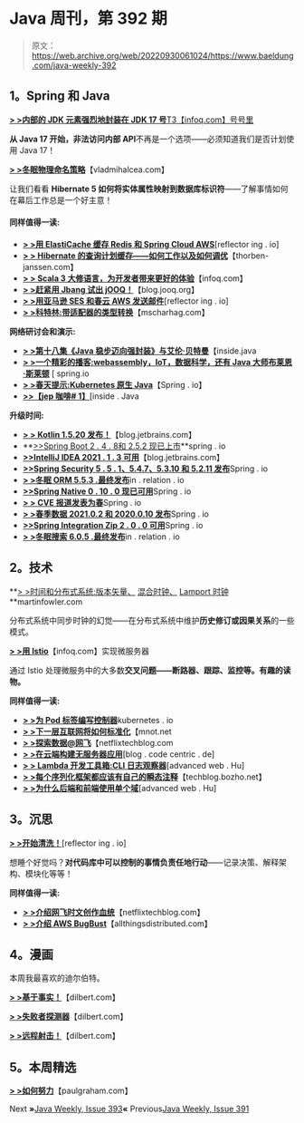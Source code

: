 # Java 周刊，第 392 期

> 原文：<https://web.archive.org/web/20220930061024/https://www.baeldung.com/java-weekly-392>

## 1。Spring 和 Java

[**> >内部的 JDK 元素强烈地封装在 JDK 17 号**T3【infoq.com】号号里](https://web.archive.org/web/20220626113202/https://www.infoq.com/news/2021/06/internals-encapsulated-jdk17/)

**从 Java 17 开始，非法访问内部 API**不再是一个选项——必须知道我们是否计划使用 Java 17！

[**> >冬眠物理命名策略**](https://web.archive.org/web/20220626113202/https://vladmihalcea.com/hibernate-physical-naming-strategy/)【vladmihalcea.com】

让我们看看 **Hibernate 5 如何将实体属性映射到数据库标识符**——了解事情如何在幕后工作总是一个好主意！

#### 同样值得一读:

*   [**> >用 ElastiCache 缓存 Redis 和 Spring Cloud AWS**](https://web.archive.org/web/20220626113202/https://reflectoring.io/spring-cloud-aws-redis/)[reflector ing . io]
*   [**> > Hibernate 的查询计划缓存——如何工作以及如何调优**](https://web.archive.org/web/20220626113202/https://thorben-janssen.com/hibernate-query-plan-cache/)【thorben-janssen.com】
*   [**> > Scala 3 大修语言，为开发者带来更好的体验**](https://web.archive.org/web/20220626113202/https://www.infoq.com/news/2021/06/scala-3-overhaul/)【infoq.com】
*   [**> >赶紧用 Jbang 试出 jOOQ！**](https://web.archive.org/web/20220626113202/https://blog.jooq.org/2021/06/24/quickly-trying-out-jooq-with-jbang/)【blog.jooq.org】
*   [**> >用亚马逊 SES 和春云 AWS 发送邮件**](https://web.archive.org/web/20220626113202/https://reflectoring.io/spring-cloud-aws-ses/)[reflector ing . io]
*   [**> >科特林:带适配器的类型转换**](https://web.archive.org/web/20220626113202/https://www.mscharhag.com/kotlin/type-conversion-with-adapters)【mscharhag.com】

**网络研讨会和演示:**

*   [**> >第十八集《Java 稳步迈向强封装》与艾伦·贝特曼**](https://web.archive.org/web/20220626113202/https://inside.java/2021/06/29/podcast-018/)【inside.java
*   [**> >一个精彩的播客:webassembly，IoT，数据科学，还有 Java 大师布莱恩·斯莱顿**](https://web.archive.org/web/20220626113202/https://spring.io/blog/2021/06/24/a-bootiful-podcast-webassembly-iot-data-science-and-java-guru-brian-sletten) [ spring.io
*   [**> >春天提示:Kubernetes 原生 Java**](https://web.archive.org/web/20220626113202/https://spring.io/blog/2021/06/23/spring-tips-kubernetes-native-java)【Spring . io】
*   [**>>【jep 咖啡# 1】**](https://web.archive.org/web/20220626113202/https://inside.java/2021/06/23/jepcafe/)[inside . Java

**升级时间:**

*   [**> > Kotlin 1.5.20 发布！**](https://web.archive.org/web/20220626113202/https://blog.jetbrains.com/kotlin/2021/06/kotlin-1-5-20-released/)【blog.jetbrains.com】
*   **[>>Spring Boot 2 . 4 . 8](https://web.archive.org/web/20220626113202/https://spring.io/blog/2021/06/24/spring-boot-2-4-8-is-now-available)[和 2.5.2 现已上市](https://web.archive.org/web/20220626113202/https://spring.io/blog/2021/06/24/spring-boot-2-5-2-is-now-available)**spring . io
*   [**>>IntelliJ IDEA 2021 . 1 . 3 可用**](https://web.archive.org/web/20220626113202/https://blog.jetbrains.com/idea/2021/06/intellij-idea-2021-1-3/)【blog.jetbrains.com】
*   [**>>Spring Security 5 . 5 . 1、5.4.7、5.3.10 和 5.2.11 发布**](https://web.archive.org/web/20220626113202/https://spring.io/blog/2021/06/22/spring-security-5-5-1-5-4-7-5-3-10-and-5-2-11-released)Spring . io
*   [**> >冬眠 ORM 5.5.3 .最终发布**](https://web.archive.org/web/20220626113202/https://in.relation.to/2021/06/23/hibernate-orm-553-release/)in . relation . io
*   [**>>Spring Native 0 . 10 . 0 现已可用**](https://web.archive.org/web/20220626113202/https://spring.io/blog/2021/06/14/spring-native-0-10-0-available-now)Spring . io
*   [**> > CVE 报道发表为春**](https://web.archive.org/web/20220626113202/https://spring.io/blog/2021/06/28/cve-report-published-for-spring-security)Spring . io
*   [**> >春季数据 2021.0.2 和 2020.0.10 发布**](https://web.archive.org/web/20220626113202/https://spring.io/blog/2021/06/22/spring-data-2021-0-2-and-2020-0-10-released)Spring . io
*   [**>>Spring Integration Zip 2 . 0 . 0 可用**](https://web.archive.org/web/20220626113202/https://spring.io/blog/2021/06/25/spring-integration-zip-2-0-0-available)Spring . io
*   [**> >冬眠搜索 6.0.5 .最终发布**](https://web.archive.org/web/20220626113202/https://in.relation.to/2021/06/23/hibernate-search-6-0-5-Final/)in . relation . io

## 2。技术

**[> >时间和分布式系统:版本矢量、](https://web.archive.org/web/20220626113202/https://martinfowler.com/articles/patterns-of-distributed-systems/version-vector.html) [混合时钟、](https://web.archive.org/web/20220626113202/https://martinfowler.com/articles/patterns-of-distributed-systems/hybrid-clock.html) [Lamport 时钟](https://web.archive.org/web/20220626113202/https://martinfowler.com/articles/patterns-of-distributed-systems/lamport-clock.html)**martinfowler.com

分布式系统中同步时钟的幻觉——在分布式系统中维护**历史修订或因果关系**的一些模式。

[**> >用 Istio**](https://web.archive.org/web/20220626113202/https://www.infoq.com/articles/microservicilities-istio/)【infoq.com】实现微服务器

通过 Istio 处理微服务中的大多数**交叉问题——断路器、跟踪、监控等。有趣的读物。**

**同样值得一读:**

*   [**> >为 Pod 标签编写控制器**](https://web.archive.org/web/20220626113202/https://kubernetes.io/blog/2021/06/21/writing-a-controller-for-pod-labels/)kubernetes . io
*   [**> >下一层互联网将如何标准化**](https://web.archive.org/web/20220626113202/https://www.mnot.net/blog/2021/06/21/standards-competition-governance)【mnot.net
*   [**> >探索数据@网飞**](https://web.archive.org/web/20220626113202/https://netflixtechblog.com/exploring-data-netflix-9d87e20072e3)【netflixtechblog.com
*   [**> >在云端构建无服务器应用**](https://web.archive.org/web/20220626113202/https://blog.codecentric.de/en/2021/06/structuring-serverless-applications-in-the-cloud/)[blog . code centric . de]
*   [**> > Lambda 开发工具箱:CLI 日志观察器**](https://web.archive.org/web/20220626113202/https://advancedweb.hu/lambda-development-toolbox-cli-logs-watcher/)[advanced web . Hu]
*   [**> >每个序列化框架都应该有自己的瞬态注释**](https://web.archive.org/web/20220626113202/https://techblog.bozho.net/every-serialization-framework-should-have-its-own-transient-annotation/)【techblog.bozho.net】
*   [**> >为什么后端和前端使用单个域**](https://web.archive.org/web/20220626113202/https://advancedweb.hu/why-use-a-single-domain-for-the-backend-and-the-frontend/)[advanced web . Hu]

## 3。沉思

[**> >开始清洗！**](https://web.archive.org/web/20220626113202/https://reflectoring.io/start-clean/)[reflector ing . io]

想睡个好觉吗？**对代码库中可以控制的事情负责任地行动**——记录决策、解释架构、模块化等等！

**同样值得一读:**

*   [**> >介绍网飞时文创作血统**](https://web.archive.org/web/20220626113202/https://netflixtechblog.com/introducing-netflix-timed-text-authoring-lineage-6fb57b72ad41)【netflixtechblog.com】
*   [**> >介绍 AWS BugBust**](https://web.archive.org/web/20220626113202/https://www.allthingsdistributed.com/2021/06/introducing-aws-bugbust.html)【allthingsdistributed.com】

## 4。漫画

本周我最喜欢的迪尔伯特。

[**> >基于事实！**](https://web.archive.org/web/20220626113202/https://dilbert.com/strip/2021-06-29)【dilbert.com】

[**> >失败者探测器**](https://web.archive.org/web/20220626113202/https://dilbert.com/strip/2021-06-27)【dilbert.com】

[**> >远程射击！**](https://web.archive.org/web/20220626113202/https://dilbert.com/strip/2021-06-28)【dilbert.com】

## 5。本周精选

**[> >如何努力](https://web.archive.org/web/20220626113202/http://www.paulgraham.com/hwh.html)**【paulgraham.com】

Next **»**[Java Weekly, Issue 393](/web/20220626113202/https://www.baeldung.com/java-weekly-393)**«** Previous[Java Weekly, Issue 391](/web/20220626113202/https://www.baeldung.com/java-weekly-391)